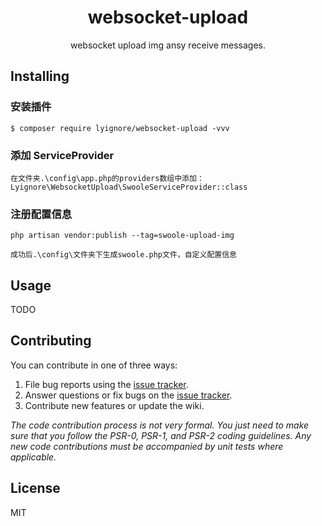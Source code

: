 <h1 align="center"> websocket-upload </h1>

<p align="center"> websocket upload img ansy receive messages.</p>


## Installing
### 安装插件
```shell
$ composer require lyignore/websocket-upload -vvv
```
### 添加 ServiceProvider
```angular2html
在文件夹.\config\app.php的providers数组中添加：
Lyignore\WebsocketUpload\SwooleServiceProvider::class
```
### 注册配置信息
```angular2html
php artisan vendor:publish --tag=swoole-upload-img

成功后.\config\文件夹下生成swoole.php文件，自定义配置信息
```

## Usage

TODO

## Contributing

You can contribute in one of three ways:

1. File bug reports using the [issue tracker](https://github.com/lyignore/websocket-upload/issues).
2. Answer questions or fix bugs on the [issue tracker](https://github.com/lyignore/websocket-upload/issues).
3. Contribute new features or update the wiki.

_The code contribution process is not very formal. You just need to make sure that you follow the PSR-0, PSR-1, and PSR-2 coding guidelines. Any new code contributions must be accompanied by unit tests where applicable._

## License

MIT